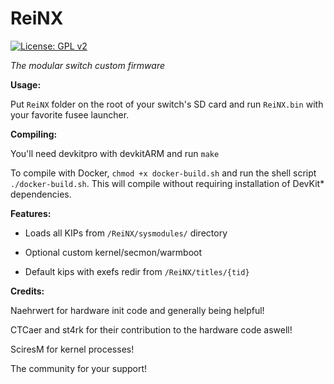 # ReiNX
[![License: GPL v2](https://img.shields.io/badge/License-GPL%20v2-blue.svg)](https://www.gnu.org/licenses/old-licenses/gpl-2.0.en.html)

*The modular switch custom firmware*

**Usage:**

Put `ReiNX` folder on the root of your switch's SD card and run `ReiNX.bin` with your favorite fusee launcher.

**Compiling:**

You'll need devkitpro with devkitARM and run `make`

To compile with Docker, `chmod +x docker-build.sh` and run the shell script `./docker-build.sh`. This will compile without requiring installation of DevKit* dependencies.


**Features:**

* Loads all KIPs from `/ReiNX/sysmodules/` directory

* Optional custom kernel/secmon/warmboot

* Default kips with exefs redir from `/ReiNX/titles/{tid}`


**Credits:**
 
 Naehrwert for hardware init code and generally being helpful!
 
 CTCaer and st4rk for their contribution to the hardware code aswell!
 
 SciresM for kernel processes!
 
 The community for your support!
